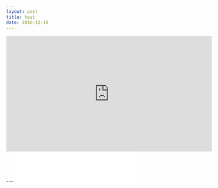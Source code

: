 ```yaml
---
layout: post
title: test
date: 2016-12-10
---
```


<iframe width="560" height="315" src="https://www.youtube.com/embed/UI7a6s67jkg" frameborder="0" allowfullscreen></iframe>
---
<iframe frameborder="no" border="0" marginwidth="0" marginheight="0" width=330 height=86 src="//music.163.com/outchain/player?type=2&id=4970794&auto=1&height=66"></iframe>
